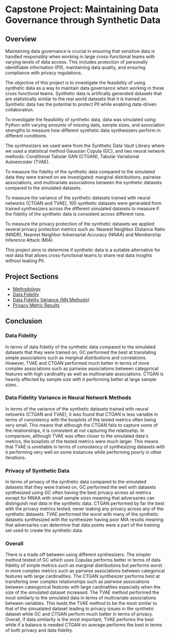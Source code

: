 # Capstone Project: Maintaining Data Governance through Synthetic Data

## Overview
Maintaining data governance is crucial in ensuring that sensitive data is handled responsibly when working in large cross-functional teams with varying levels of data access. This includes protection of personally identifiable information (PII), maintaining data quality, and ensuring compliance with privacy regulations.

The objective of this project is to investigate the feasibility of using synthetic data as a way to maintain data governance when working in these cross functional teams. Synthetic data is artifically generated datasets that are statistically similar to the real world datasets that it is trained on. Synthetic data has the potential to protect PII while enabling data-driven collaboration. 

To investigate the feasibility of synthetic data, data was simulated using Python with varying amounts of missing data, sample sizes, and association strengths to measure how different synthetic data synthesizers perform in different conditions. 

The synthesizers we used were from the Synthetic Data Vault Library where we used a statistical method Gaussian Copula (GC), and two neural network methods: Conditional Tabular GAN (CTGAN), Tabular Variational Autoencoder (TVAE). 

To measure the fidelity of the synthetic data compared to the simulated data they were trained on we investigated: marginal distributions, pairwise associations, and multivariate associations between the synthetic datasets compared to the simulated datasets. 

To measure the variance of the synthetic datasets trained with neural networks (CTGAN and TVAE), 100 synthetic datasets were generated from trained synthesizers across the different simulated datasets to measure if the fidelity of the synthetic data is consistent across different runs.

To measure the privacy protection of the synthetic datasets we applied several privacy protection metrics such as: Nearest Neighbor Distance Ratio (NNDR), Nearest Neighbor Adversarial Accuracy (NNAA) and Membership Inference Attack (MIA). 

This project aims to determine if synthetic data is a suitable alternative for real data that allows cross-functional teams to share real data insights without leaking PII.  

## Project Sections

- [Methodology](documents/Methodology.md)
- [Data Fidelity](documents/Data_Fidelity_Results.md)
- [Data Fidelity Variance (NN Methods)](documents/Data_Fidelity_Variance_NN_Methods.md)
- [Privacy Metric Results](documents/Privacy_Metrics_Results.md)

## Conclusion

### Data Fidelity
In terms of data fidelity of the synthetic data compared to the simulated datasets that they were trained on, GC performed the best at translating simple associations such as marginal distributions and correlations. However, TVAE and CTGAN performed much better in terms of more complex associations such as pariwise associations between categorical features with high cardinality as well as multivariate associations. CTGAN is heavily affected by sample size with it performing better at large sample sizes. 

### Data Fidelity Variance in Neural Network Methods
In terms of the variance of the synthetic datasets trained with neural netowrks (CTGAN and TVAE), it was found that CTGAN is less variable in terms of consistency with the boxplots of the tested metrics often being very small. This means that although the CTGAN fails to capture some of the relationships, it is consistent at not capturing the relatioship. In comparison, although TVAE was often closer to the simulated data's metrics, the boxplots of the tested metrics were much larger. This means that TVAE is unreliable in terms of consistency of synthesizing datasets with it performing very well on some instances while performing poorly in other iterations.

### Privacy of Synthetic Data
In terms of privacy of the synthetic data compared to the simulated datasets that they were trained on, GC performed the well with datasets synthesized using GC often having the best privacy across all metrics except for NNAA with small sample sizes meaning that adversaries can distinguish real data in the synthetic data. CTGAN performed by far the best with the privacy metrics tested; never leaking any privacy across any of the synthetic datasets. TVAE performed the worst with many of the synthetic datasets synthesized with the synthesizer having poor MIA results meaning that adversaries can determine that data points were a part of the training set used to create the synthetic data. 

### Overall 
There is a trade off between using different synthesizers. The simpler method tested of GC which uses Copulas performs better in terms of data fidelity of simple metrics such as marginal distributions but performs worst in more complex metrics such as pairwise associations between categorical features with large cardinalities. The CTGAN synthesizer performs best at transfering over complex relationships such as pairwise associations between cateogorical features with large cardinalities especially when the size of the simulated dataset increased.  The TVAE method performed the most similarly to the simulated data in terms of multivariate associations between variables. This leads the TVAE method to be the most similar to that of the simualated dataset leading to privacy issues in the synthetic dataset while GC and CTGAN perform much better in terms of privacy. Overall, if data similarity is the most important, TVAE performs the best while if a balance is needed CTGAN on average performs the best in terms of both privacy and data fidelity.



